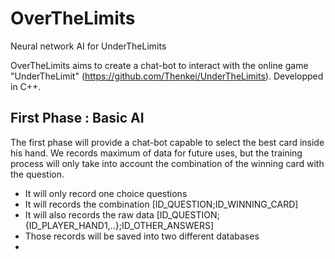 # OverTheLimits
Neural network AI for UnderTheLimits

OverTheLimits aims to create a chat-bot to interact with the online game "UnderTheLimit" (https://github.com/Thenkei/UnderTheLimits). Developped in C++.

## First Phase : Basic AI

The first phase will provide a chat-bot capable to select the best card inside his hand. We records maximum of data for future uses, but the training process will only take into account the combination of the winning card with the question.
- It will only record one choice questions
- It will records the combination [ID_QUESTION;ID_WINNING_CARD]
- It will also records the raw data [ID_QUESTION;{ID_PLAYER_HAND1,..};ID_OTHER_ANSWERS]
- Those records will be saved into two different databases
-
